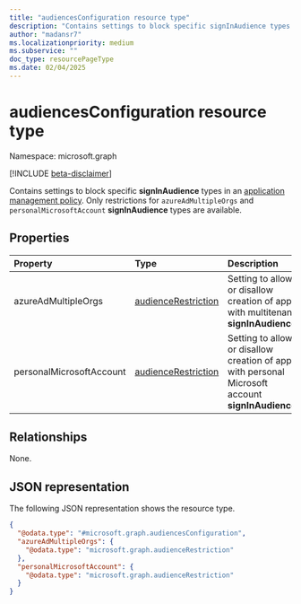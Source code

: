 ```yaml
---
title: "audiencesConfiguration resource type"
description: "Contains settings to block specific signInAudience types."
author: "madansr7"
ms.localizationpriority: medium
ms.subservice: ""
doc_type: resourcePageType
ms.date: 02/04/2025
---
```


# audiencesConfiguration resource type

Namespace: microsoft.graph

[!INCLUDE [beta-disclaimer](../../includes/beta-disclaimer.md)]

Contains settings to block specific **signInAudience** types in an [application management policy](../resources/applicationauthenticationmethodpolicy.md). Only restrictions for `azureAdMultipleOrgs` and `personalMicrosoftAccount` **signInAudience** types are available.

## Properties

| Property                 | Type                                                       | Description                                                                                       |
| :----------------------- | :--------------------------------------------------------- | :------------------------------------------------------------------------------------------------ |
| azureAdMultipleOrgs      | [audienceRestriction](../resources/audiencerestriction.md) | Setting to allow or disallow creation of apps with multitenant **signInAudience**.                |
| personalMicrosoftAccount | [audienceRestriction](../resources/audiencerestriction.md) | Setting to allow or disallow creation of apps with personal Microsoft account **signInAudience**. |

## Relationships

None.

## JSON representation

The following JSON representation shows the resource type.

<!-- {
  "blockType": "resource",
  "@odata.type": "microsoft.graph.audiencesConfiguration"
}
-->

```json
{
  "@odata.type": "#microsoft.graph.audiencesConfiguration",
  "azureAdMultipleOrgs": {
    "@odata.type": "microsoft.graph.audienceRestriction"
  },
  "personalMicrosoftAccount": {
    "@odata.type": "microsoft.graph.audienceRestriction"
  }
}
```
